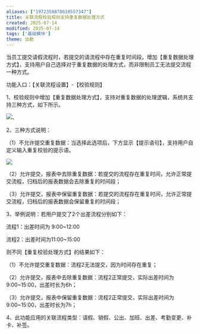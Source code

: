 ```yaml
---
aliases: ["1972359878610557347"]
title: 关联流程校验规则支持重复数据处理方式
created: 2025-07-14
modified: 2025-07-14
tags: ['基础模块']
theme: 出勤
---
```


当员工提交请假流程时，若提交的请流程中存在重复时间段，增加【重复数据处理方式】，支持用户自己选择对于重复数据的处理方式，而非限制员工无法提交流程一种方式。

功能入口：【关联流程设置】-【校验规则】

1、校验规则中增加【重复数据处理方式】，支持对重复数据的处理逻辑，系统共支持三种方式，如下所示。

![](29ce9c726d3797b8017f0337af33c8f6.jpg)、

2、三种方式说明：

（1）不允许提交重复数据：当选择此选项后，下方显示【提示语句】，支持用户自定义输入重复校验的提示语。

![](87f4db3f751b8fe6d2fb20ca3560552c.jpg)

（2）允许提交，报表中去除重复数据：若提交的流程存在重复时间，允许正常提交流程，归档后的报表数据会去除重复的时间段；

（3）允许提交，报表中保留重复数据：若提交的流程存在重复时间，允许正常提交流程，归档后的报表数据会保留重复的时间段；

3、举例说明：若用户提交了2个出差流程分别如下：

流程1：出差时间为 9:00~12:00

流程2：出差时间为11:00~15:00

则不同【重复校验处理方式】的结果如下：

（1）不允许提交重复数据：流程2无法提交，因为时间存在重复；

（2）允许提交，报表中去除重复数据：流程2正常提交，实际出差时间为9:00~15:00，出差时长为6h；

（3）允许提交，报表中保留重复数据：流程2正常提交，实际出差时间为9:00~15:00，出差时长为7h；

4、此功能应用的关联流程类型：请假、销假、公出、加班、出差、考勤变更、补卡、补签。